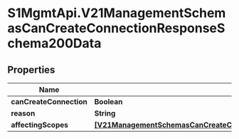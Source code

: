 # S1MgmtApi.V21ManagementSchemasCanCreateConnectionResponseSchema200Data

## Properties
Name | Type | Description | Notes
------------ | ------------- | ------------- | -------------
**canCreateConnection** | **Boolean** | Cancreateconnection | 
**reason** | **String** | Reason | 
**affectingScopes** | [**[V21ManagementSchemasCanCreateConnectionResponseSchema200DataAffectingScopes]**](V21ManagementSchemasCanCreateConnectionResponseSchema200DataAffectingScopes.md) | Affectingscopes | 



